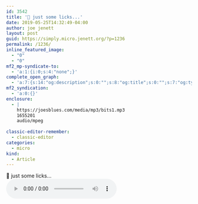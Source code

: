 ```yaml
---
id: 3542
title: '🎵 just some licks...'
date: 2019-05-25T14:32:49-04:00
author: joe jenett
layout: post
guid: https://simply.micro.jenett.org/?p=1236
permalink: /1236/
inline_featured_image:
  - "0"
  - "0"
mf2_mp-syndicate-to:
  - 'a:1:{i:0;s:4:"none";}'
complete_open_graph:
  - 'a:7:{s:14:"og:description";s:0:"";s:8:"og:title";s:0:"";s:7:"og:type";s:0:"";s:12:"twitter:card";s:7:"summary";s:15:"twitter:creator";s:0:"";s:19:"twitter:description";s:0:"";s:8:"og:image";s:0:"";}'
mf2_syndication:
  - 'a:0:{}'
enclosure:
  - |
    https://joesblues.com/media/mp3/bits1.mp3
    1655201
    audio/mpeg
    
classic-editor-remember:
  - classic-editor
categories:
  - micro
kind:
  - Article
---
```

🎵 just some licks...  
<audio controls="controls"><source src="https://joesblues.com/media/mp3/bits1.mp3" type="audio/mp3" /></audio>